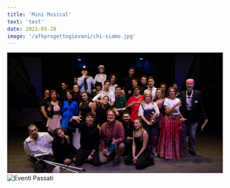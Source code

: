 ```yaml
---
title: 'Mini Musical'
text: 'test'
date: 2021-05-20
image: '/afkprogettogiovani/chi-siamo.jpg'
---
```


![Chi Siamo](../../assets/chi-siamo.jpg)
![Eventi Passati](../../assets/eventi-passati.png)
